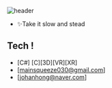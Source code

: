 
![header](https://capsule-render.vercel.app/api?type=wave&color=900&height=200&section=header&text=HANHONG_JO&fontSize=60)

- ✨Take it slow and stead
## Tech !
- [C#] [C][3D][VR][XR]
- [mainsqueeze030@gmail.com]
- [johanhong@naver.com]
  


<!---
remainaloof/remainaloof is a ✨ special ✨ repository because its `README.md` (this file) appears on your GitHub profile.
You can click the Preview link to take a look at your changes.
--->

